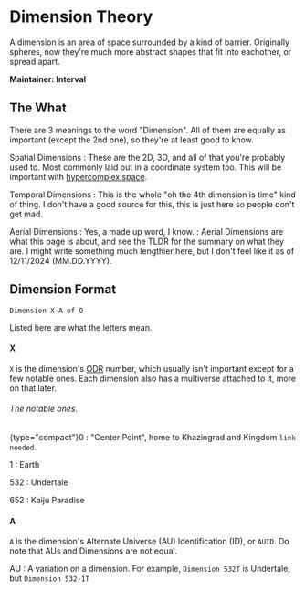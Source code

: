 # Dimension Theory

<tldr>
A dimension is an area of space surrounded by a kind of barrier. Originally spheres, now they're much more abstract shapes that fit into eachother, or spread apart.
</tldr>

**Maintainer: Interval**



## The What

There are 3 meanings to the word "Dimension". All of them are equally as important (except the 2nd one), so they're at least good to know.

Spatial Dimensions
: These are the 2D, 3D, and all of that you're probably used to. Most commonly laid out in a coordinate system too. This will be important with [hypercomplex space](HypCom.md).

Temporal Dimensions
: This is the whole "oh the 4th dimension is time" kind of thing.
I don't have a good source for this, this is just here so people don't get mad.

Aerial Dimensions
: Yes, a made up word, I know.
: Aerial Dimensions are what this page is about, and see the TLDR for the summary on what they are.
I might write something much lengthier here, but I don't feel like it as of 12/11/2024 (MM.DD.YYYY).

## Dimension Format

`Dimension X-A of O`

Listed here are what the letters mean.

#### X

`X` is the dimension's [ODR](ODR.md) number, which usually isn't important except for a few notable ones. Each dimension also has a multiverse attached to it, more on that later.

###### The notable ones.

<tabs>
<tab id="tfct" title="TFCT">

{type="compact"}0
: "Center Point", home to Khazingrad and Kingdom `link needed`.

1
: Earth

532
: Undertale

652
: Kaiju Paradise

</tab>
<tab id="eot" title="EOT">

</tab>
</tabs>

#### A

`A` is the dimension's Alternate Universe (AU) Identification (ID), or `AUID`.
Do note that AUs and Dimensions are not equal.

AU
: A variation on a dimension. For example, `Dimension 532T` is Undertale, but `Dimension 532-1T`
